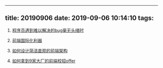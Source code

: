 <!--
 * @Description: In User Settings Edit
 * @Author: your name
 * @Date: 2019-09-06 10:14:10
 * @LastEditTime: 2019-09-06 10:20:01
 * @LastEditors: Please set LastEditors
 -->
---
title: 20190906
date: 2019-09-06 10:14:10
tags:
---

1. [程序员遇到难以解决的bug毫无头绪时](https://mp.weixin.qq.com/s/mHvZtQlZBiey8n-i-bZSAQ)

2. [前端国际化利器](https://mp.weixin.qq.com/s/8qHVSox1eeqL-rzBFLcTEA)

3. [如何设计简洁直观的前端架构](https://mp.weixin.qq.com/s/6Is-2aqDuCXLE1XUNpXDvQ)

4. [如何拿到9家大厂的前端校招offer](https://juejin.im/post/5d70ff205188253e4b2f07bd)